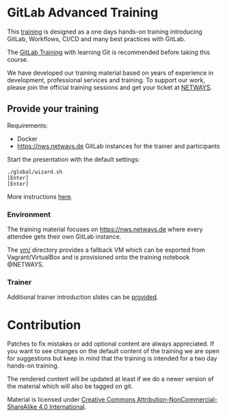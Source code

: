 # GitLab Advanced Training

This [training](https://www.netways.de/trainings/gitlab/) is designed
as a one days hands-on training introducing GitLab, Workflows, CI/CD and
many best practices with GitLab.

The [GitLab Training](https://github.com/NETWAYS/gitlab-training) with
learning Git is recommended before taking this course.

We have developed our training material based on years of experience in
development, professional services and training. To support our work,
please join the official training sessions and get your ticket at [NETWAYS](https://www.netways.de/trainings/gitlab/).

## Provide your training

Requirements:

* Docker
* https://nws.netways.de GitLab instances for the trainer and participants

Start the presentation with the default settings:

```
./global/wizard.sh
[Enter]
[Enter]
```

More instructions [here](https://github.com/NETWAYS/training-global#using-docker-to-build-and-serve-the-slide-deck).

### Environment

The training material focuses on https://nws.netways.de where every attendee
gets their own GitLab instance.

The [vm/](vm/) directory provides a fallback VM which can be exported
from Vagrant/VirtualBox and is provisioned onto the training notebook @NETWAYS.

### Trainer

Additional trainer introduction slides can be [provided](https://github.com/NETWAYS/training-global#2-create-a-directory-to-provide-trainer-introduction).

# Contribution

Patches to fix mistakes or add optional content are always appreciated. If you want to see
changes on the default content of the training we are open for suggestions but keep in mind
that the training is intended for a two day hands-on training.

The rendered content will be updated at least if we do a newer version of the material which
will also be tagged on git.

Material is licensed under [Creative Commons Attribution-NonCommercial-ShareAlike 4.0 International](http://creativecommons.org/licenses/by-nc-sa/4.0/).


